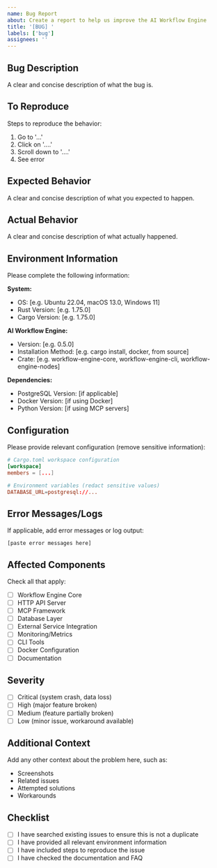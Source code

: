 ```yaml
---
name: Bug Report
about: Create a report to help us improve the AI Workflow Engine
title: '[BUG] '
labels: ['bug']
assignees: ''
---
```


## Bug Description
A clear and concise description of what the bug is.

## To Reproduce
Steps to reproduce the behavior:
1. Go to '...'
2. Click on '....'
3. Scroll down to '....'
4. See error

## Expected Behavior
A clear and concise description of what you expected to happen.

## Actual Behavior
A clear and concise description of what actually happened.

## Environment Information
Please complete the following information:

**System:**
- OS: [e.g. Ubuntu 22.04, macOS 13.0, Windows 11]
- Rust Version: [e.g. 1.75.0]
- Cargo Version: [e.g. 1.75.0]

**AI Workflow Engine:**
- Version: [e.g. 0.5.0]
- Installation Method: [e.g. cargo install, docker, from source]
- Crate: [e.g. workflow-engine-core, workflow-engine-cli, workflow-engine-nodes]

**Dependencies:**
- PostgreSQL Version: [if applicable]
- Docker Version: [if using Docker]
- Python Version: [if using MCP servers]

## Configuration
Please provide relevant configuration (remove sensitive information):

```toml
# Cargo.toml workspace configuration
[workspace]
members = [...]

# Environment variables (redact sensitive values)
DATABASE_URL=postgresql://...
```

## Error Messages/Logs
If applicable, add error messages or log output:

```
[paste error messages here]
```

## Affected Components
Check all that apply:
- [ ] Workflow Engine Core
- [ ] HTTP API Server
- [ ] MCP Framework
- [ ] Database Layer
- [ ] External Service Integration
- [ ] Monitoring/Metrics
- [ ] CLI Tools
- [ ] Docker Configuration
- [ ] Documentation

## Severity
- [ ] Critical (system crash, data loss)
- [ ] High (major feature broken)
- [ ] Medium (feature partially broken)
- [ ] Low (minor issue, workaround available)

## Additional Context
Add any other context about the problem here, such as:
- Screenshots
- Related issues
- Attempted solutions
- Workarounds

## Checklist
- [ ] I have searched existing issues to ensure this is not a duplicate
- [ ] I have provided all relevant environment information
- [ ] I have included steps to reproduce the issue
- [ ] I have checked the documentation and FAQ